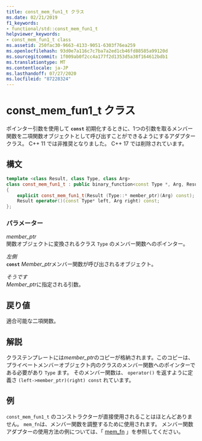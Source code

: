 ```yaml
---
title: const_mem_fun1_t クラス
ms.date: 02/21/2019
f1_keywords:
- functional/std::const_mem_fun1_t
helpviewer_keywords:
- const_mem_fun1_t class
ms.assetid: 250fac30-9663-4133-9051-6303f76ea259
ms.openlocfilehash: 93d0e7a116c7c7ba7a2ed1cb46fd88585a99120d
ms.sourcegitcommit: 1f009ab0f2cc4a177f2d1353d5a38f164612bdb1
ms.translationtype: MT
ms.contentlocale: ja-JP
ms.lasthandoff: 07/27/2020
ms.locfileid: "87228324"
---
```

# <a name="const_mem_fun1_t-class"></a>const_mem_fun1_t クラス

ポインター引数を使用して **`const`** 初期化するときに、1つの引数を取るメンバー関数を二項関数オブジェクトとして呼び出すことができるようにするアダプタークラス。 C++ 11 では非推奨となりました。 C++ 17 では削除されています。

## <a name="syntax"></a>構文

```cpp
template <class Result, class Type, class Arg>
class const_mem_fun1_t : public binary_function<const Type *, Arg, Result>
{
    explicit const_mem_fun1_t(Result (Type::* member_ptr)(Arg) const);
    Result operator()(const Type* left, Arg right) const;
};
```

### <a name="parameters"></a>パラメーター

*member_ptr*\
関数オブジェクトに変換されるクラス `Type` のメンバー関数へのポインター。

*左側*\
**`const`** *Member_ptr*メンバー関数が呼び出されるオブジェクト。

*そうです*\
*Member_ptr*に指定される引数。

## <a name="return-value"></a>戻り値

適合可能な二項関数。

## <a name="remarks"></a>解説

クラステンプレートには*member_ptr*のコピーが格納されます。このコピーは、プライベートメンバーオブジェクト内のクラスのメンバー関数へのポインターである必要があり `Type` ます。 そのメンバー関数は、 `operator()` を返すように定義さ `(left->member_ptr)(right) const` れています。

## <a name="example"></a>例

`const_mem_fun1_t` のコンストラクターが直接使用されることはほとんどありません。 `mem_fn`は、メンバー関数を調整するために使用されます。 メンバー関数アダプターの使用方法の例については、「 [mem_fn](../standard-library/functional-functions.md#mem_fn) 」を参照してください。
